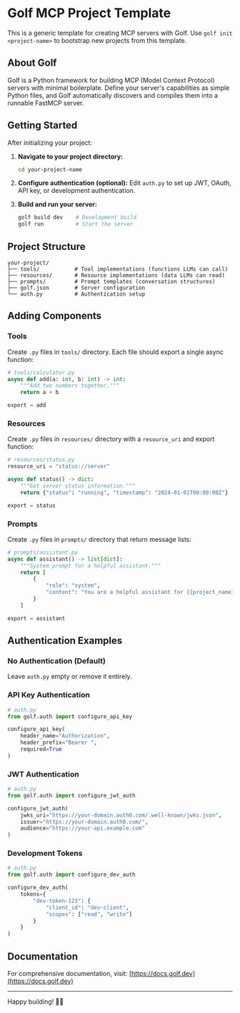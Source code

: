 # Golf MCP Project Template

This is a generic template for creating MCP servers with Golf. Use `golf init <project-name>` to bootstrap new projects from this template.

## About Golf

Golf is a Python framework for building MCP (Model Context Protocol) servers with minimal boilerplate. Define your server's capabilities as simple Python files, and Golf automatically discovers and compiles them into a runnable FastMCP server.

## Getting Started

After initializing your project:

1. **Navigate to your project directory:**
   ```bash
   cd your-project-name
   ```

2. **Configure authentication (optional):**
   Edit `auth.py` to set up JWT, OAuth, API key, or development authentication.

3. **Build and run your server:**
   ```bash
   golf build dev    # Development build
   golf run          # Start the server
   ```

## Project Structure

```
your-project/
├── tools/           # Tool implementations (functions LLMs can call)
├── resources/       # Resource implementations (data LLMs can read)  
├── prompts/         # Prompt templates (conversation structures)
├── golf.json        # Server configuration
└── auth.py          # Authentication setup
```

## Adding Components

### Tools
Create `.py` files in `tools/` directory. Each file should export a single async function:

```python
# tools/calculator.py
async def add(a: int, b: int) -> int:
    """Add two numbers together."""
    return a + b

export = add
```

### Resources  
Create `.py` files in `resources/` directory with a `resource_uri` and export function:

```python
# resources/status.py
resource_uri = "status://server"

async def status() -> dict:
    """Get server status information."""
    return {"status": "running", "timestamp": "2024-01-01T00:00:00Z"}

export = status
```

### Prompts
Create `.py` files in `prompts/` directory that return message lists:

```python
# prompts/assistant.py
async def assistant() -> list[dict]:
    """System prompt for a helpful assistant."""
    return [
        {
            "role": "system", 
            "content": "You are a helpful assistant for {{project_name}}."
        }
    ]

export = assistant
```

## Authentication Examples

### No Authentication (Default)
Leave `auth.py` empty or remove it entirely.

### API Key Authentication
```python
# auth.py
from golf.auth import configure_api_key

configure_api_key(
    header_name="Authorization",
    header_prefix="Bearer ",
    required=True
)
```

### JWT Authentication  
```python
# auth.py
from golf.auth import configure_jwt_auth

configure_jwt_auth(
    jwks_uri="https://your-domain.auth0.com/.well-known/jwks.json",
    issuer="https://your-domain.auth0.com/",
    audience="https://your-api.example.com"
)
```

### Development Tokens
```python
# auth.py  
from golf.auth import configure_dev_auth

configure_dev_auth(
    tokens={
        "dev-token-123": {
            "client_id": "dev-client",
            "scopes": ["read", "write"]
        }
    }
)
```

## Documentation

For comprehensive documentation, visit: [https://docs.golf.dev](https://docs.golf.dev)

---

Happy building! 🏌️‍♂️